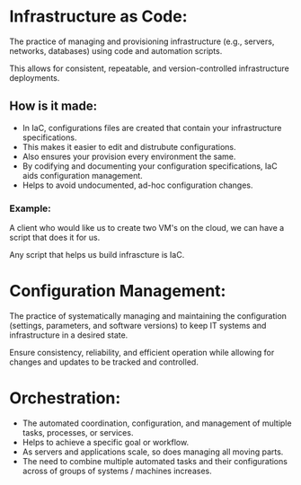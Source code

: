 # Infrastructure as Code:

The practice of managing and provisioning infrastructure (e.g., servers, networks, databases) using code and automation scripts.

This allows for consistent, repeatable, and version-controlled infrastructure deployments.

## How is it made:

- In IaC, configurations files are created that contain your infrastructure specifications. 
- This makes it easier to edit and distrubute configurations.
- Also ensures your provision every environment the same.
- By codifying and documenting your configuration specifications, IaC aids configuration management.
- Helps to avoid undocumented, ad-hoc configuration changes.

### Example:

A client who would like us to create two VM's on the cloud, we can have a script that does it for us. 

Any script that helps us build infrascture is IaC.

# Configuration Management:

The practice of systematically managing and maintaining the configuration (settings, parameters, and software versions) to keep IT systems and infrastructure in a desired state.

Ensure consistency, reliability, and efficient operation while allowing for changes and updates to be tracked and controlled.

# Orchestration:

- The automated coordination, configuration, and management of multiple tasks, processes, or services. 
- Helps to achieve a specific goal or workflow. 
- As servers and applications scale, so does managing all moving parts.
- The need to combine multiple automated tasks and their configurations across of groups of systems / machines increases.
